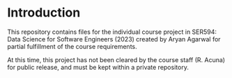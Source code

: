 ﻿# Introduction
This repository contains files for the individual course project in SER594: Data Science for Software Engineers (2023) created by Aryan Agarwal for partial fulfillment of the course requirements.

At this time, this project has not been cleared by the course staff (R. Acuna) for public release, and must be kept within a private repository.
